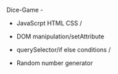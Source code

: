 Dice-Game -


- JavaScrpt HTML CSS /
  
- DOM manipulation/setAttribute 
  
- querySelector/if else conditions /
  
- Random number generator 
